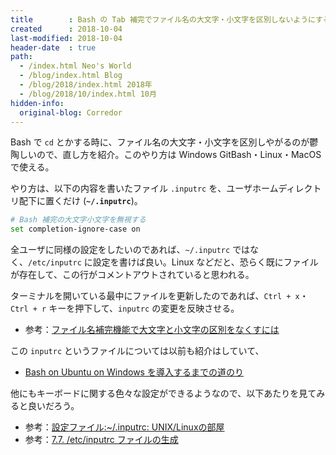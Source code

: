 ```yaml
---
title        : Bash の Tab 補完でファイル名の大文字・小文字を区別しないようにする
created      : 2018-10-04
last-modified: 2018-10-04
header-date  : true
path:
  - /index.html Neo's World
  - /blog/index.html Blog
  - /blog/2018/index.html 2018年
  - /blog/2018/10/index.html 10月
hidden-info:
  original-blog: Corredor
---
```


Bash で `cd` とかする時に、ファイル名の大文字・小文字を区別しやがるのが鬱陶しいので、直し方を紹介。このやり方は Windows GitBash・Linux・MacOS で使える。

やり方は、以下の内容を書いたファイル `.inputrc` を、ユーザホームディレクトリ配下に置くだけ (**`~/.inputrc`**)。

```bash
# Bash 補完の大文字小文字を無視する
set completion-ignore-case on
```

全ユーザに同様の設定をしたいのであれば、`~/.inputrc` ではなく、`/etc/inputrc` に設定を書けば良い。Linux などだと、恐らく既にファイルが存在して、この行がコメントアウトされていると思われる。

ターミナルを開いている最中にファイルを更新したのであれば、`Ctrl + x`・`Ctrl + r` キーを押下して、`inputrc` の変更を反映させる。

- 参考：[ファイル名補完機能で大文字と小文字の区別をなくすには](http://www.atmarkit.co.jp/flinux/rensai/linuxtips/306lsletter.html)

この `inputrc` というファイルについては以前も紹介はしていて、

- [Bash on Ubuntu on Windows を導入するまでの道のり](/blog/2017/04/13-02.html)

他にもキーボードに関する色々な設定ができるようなので、以下あたりを見てみると良いだろう。

- 参考：[設定ファイル:~/.inputrc: UNIX/Linuxの部屋](http://x68000.q-e-d.net/~68user/unix/pickup?%7E%2F%2Einputrc)
- 参考：[7.7. /etc/inputrc ファイルの生成](http://archive.linux.or.jp/JF/JFdocs/LFS-BOOK/chapter07/inputrc.html)
